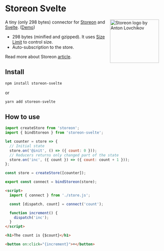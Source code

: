 # Storeon Svelte

<img src="https://storeon.github.io/storeon/logo.svg" align="right" alt="Storeon logo by Anton Lovchikov" width="160" height="142">

A tiny (only 298 bytes) connector for [Storeon] and [Svelte]. ([Demo])

- 298 bytes (minified and gzipped). It uses [Size Limit] to control size.
- Auto-subscription to the store.

Read more about Storeon [article].

[storeon]: https://github.com/storeon/storeon
[svelte]: https://github.com/sveltejs/svelte
[size limit]: https://github.com/ai/size-limit
[demo]: https://codesandbox.io/s/admiring-beaver-edi8m
[article]: https://evilmartians.com/chronicles/storeon-redux-in-173-bytes

## Install

```sh
npm install storeon-svelte
```

or

```sh
yarn add storeon-svelte
```

## How to use

```javascript
import createStore from 'storeon';
import { bindStoreon } from 'storeon-svelte';

let counter = store => {
  // Initial state
  store.on('@init', () => ({ count: 0 }));
  // Reducers returns only changed part of the state
  store.on('inc', ({ count }) => ({ count: count + 1 }));
};

const store = createStore([counter]);

export const connect = bindStoreon(store);
```

```html
<script>
  import { connect } from './store.js';

  const [dispatch, count] = connect('count');

  function increment() {
    dispatch('inc');
  }
</script>

<h1>The count is {$count}</h1>

<button on:click="{increment}">+</button>
```
